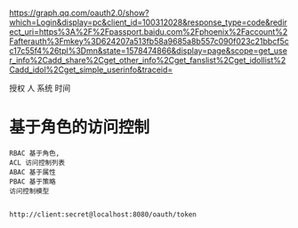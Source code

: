 https://graph.qq.com/oauth2.0/show?which=Login&display=pc&client_id=100312028&response_type=code&redirect_uri=https%3A%2F%2Fpassport.baidu.com%2Fphoenix%2Faccount%2Fafterauth%3Fmkey%3D624207a513fb58a9685a8b557c090f023c21bbcf5cc17c55f4%26tpl%3Dmn&state=1578474866&display=page&scope=get_user_info%2Cadd_share%2Cget_other_info%2Cget_fanslist%2Cget_idollist%2Cadd_idol%2Cget_simple_userinfo&traceid=

授权 人 系统 时间

# 基于角色的访问控制

    RBAC 基于角色,
    ACL 访问控制列表
    ABAC 基于属性
    PBAC 基于策略
    访问控制模型
    
    
    http://client:secret@localhost:8080/oauth/token
 